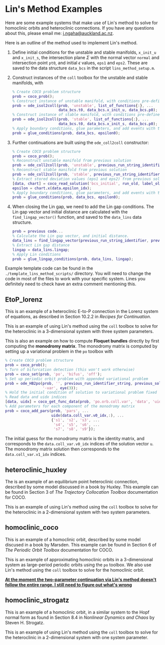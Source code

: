 # Lin's Method Examples

Here are some example systems that make use of Lin's method to solve for homoclinic orbits and heteroclinic connections. If you have any questions about this, please email me: [j.ngaha@auckland.ac.nz](mailto:j.ngaha@auckland.ac.nz).

Here is an outline of the method used to implement Lin's method.

1. Define initial conditions for the unstable and stable manifolds, `x_init_u` and
   `x_init_s`, the intersection plane $\Sigma$ with the normal vector `normal`
   and intersection point `pt0`, and initial $\epsilon$ values, `eps1` and `eps2`. These are saved to
   the data structure `data_bcs` in the script `lins_method_setup.m`.

2. Construct instances of the `coll` toolbox for the unstable and stable manifolds, with
   ```MATLAB
   % Create COCO problem structure
   prob = coco_prob();
   % Construct instance of unstable manifold, with conditions pre-defined in data_bcs
   prob = ode_isol2coll(prob, 'unstable', list_of_functions{:}, ...
                        data_bcs.t0, data_bcs.x_init_u, data_bcs.p0);
   % Construct instance of stable manifold, with conditions pre-defined in data_bcs
   prob = ode_isol2coll(prob, 'stable', list_of_functions{:}, ...
                        data_bcs.t0, data_bcs.x_init_s, data_bcs.p0);
   % Apply boundary conditions, glue parameters, and add events with the following function
   prob = glue_conditions(prob, data_bcs, epsilon0);
   ```

3. Further continuations are built using the `ode_coll2coll` constructor:
   ```MATLAB
   % Create COCO problem structure
   prob = coco_prob();
   % Reconstruct unstable manifold from previous solution
   prob = ode_coll2coll(prob, 'unstable', previous_run_string_identifier, previous_solution_label);
   % Reconstruct stable manifold from previous solution
   prob = ode_coll2coll(prob, 'stable', previous_run_string_identifier, previous_solution_label);
   % Extract stored deviation values (eps1 and eps2) from previous solution
   [data, chart] = coco_read_solution('bcs_initial', run_old, label_old);
   epsilon = chart.x(data.epsilon_idx);
   % Apply boundary conditions, glue parameters, and add events with the following function
   prob = glue_conditions(prob, data_bcs, epsilon0);
   ```

4. When closing the Lin gap, we need to add the Lin gap conditions. The Lin gap vector and initial 
   distance are calculated with the `find_lingap_vector()` function, and saved to the `data_lins`
   data structure.
   ```MATLAB
   prob = previous code...
   % Calculate the Lin gap vector, and initial distance.
   data_lins = find_lingap_vector(previous_run_string_identifier, previous_solution_label);
   % Extract Lin gap distance
   lingap = data_lins.lingap;
   % Apply Lin conditions
   prob = glue_lingap_conditions(prob, data_lins, lingap);
   ```

Example template code can be found in the `./template_lins_method_scripts/` directory. You will need to change the code in most of the files to work with your specific system. Lines you definitely need to check have an extra comment mentioning this.

## EtoP_lorenz
This is an example of a heteroclinic E-to-P connection in the Lorenz system of equations, as described in Section 10.2.2 in *Recipes for Continuation*.

This is an example of using Lin's method using the `coll` toolbox to solve for the heteroclinic in a 3-dimensional system with three system parameters.

This is also an example on how to compute **Floquet bundles** directly by first computing the **monodromy matrix**. The monodromy matrix is computed by setting up a variational problem in the `po` toolbox with
```MATLAB
% Create COCO problem structure
prob = coco_prob();
% Turn of bifurcation detection (this won't work otherwise)
prob = coco_set(prob, 'po', 'bifus', 'off');
% Set up periodic orbit problem with appended variational problem
prob = ode_HB2po(prob, '', previous_run_identifier_string, previous_solution_label, ...
                 '-var', eye(3));
% Hold the initial condition of solution to variational problem fixed
% Read data and uidx indices
[data, uidx] = coco_get_func_data(prob, 'po.orb.coll.var', 'data', 'uidx');
% Add parameters for each component of the monodromy matrix
prob = coco_add_pars(prob, 'pars', ...
                     uidx(data.coll_var.v0_idx,:), ...
                     {'s1', 's2', 's3', ...
                      's4', 's5', 's6', ...
                      's7', 's8', 's9'});
```
The initial guess for the monodromy matrix is the identity matrix, and corresponds to the `data.coll_var.v0_idx` indices of the solution vector `u`. The monodromy matrix solution then corresponds to the `data.coll_var.v1_idx` indices.

## heteroclinic_huxley
The is an example of an equilibrium point heteroclinic connection, described by some model discussed in a book by Huxley. This example can be found in Section 3 of *The Trajectory Collocation Toolbox* documentation for COCO.

This is an example of using Lin's method using the `coll` toolbox to solve for the heteroclinic in a 2-dimensional system with two system parameters.

## homoclinic_coco
This is an example of a homoclinic orbit, described by some model discused in a book by Marsden. This example can be found in Section 6 of *The Periodic Orbit Toolbox* documentation for COCO.

This is an example of approximating homoclinic orbits in a 3-dimensional system as large-period periodic orbits using the `po` toolbox. We also use Lin's method using the `coll` toolbox to solve for the homoclinic orbit.

<ins>**At the moment the two-parameter continuation via Lin's method doesn't follow the entire range. I still need to figure out what's wrong**</ins>

## homoclinic_strogatz
This is an example of a homoclinic orbit, in a similar system to the Hopf normal form as found in Section 8.4 in *Nonlinear Dynamics and Chaos* by Steven H. Strogatz.

This is an example of using Lin's method using the `coll` toolbox to solve for the heteroclinic in a 2-dimensional system with one system parameter.